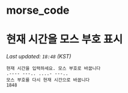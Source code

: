 # morse_code
# 현재 시간을 모스 부호 표시
<!-- MORSE_TIME_START -->
_Last updated: `18:48` (KST)_

```
현재 시간을 입력하세요. 모스 부호로 바꿉니다
.---- ---.. ....- ---..
모스 부호를 다시 현재 시간으로 바꿉니다
1848
```
<!-- MORSE_TIME_END -->
